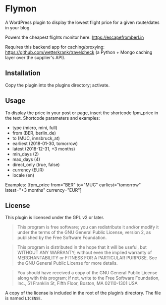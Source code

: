  # Flymon

A WordPress plugin to display the lowest flight price for a given route/dates in your blog.

Powers the cheapest flights monitor here: https://escapefromberl.in

Requires this backend app for caching/proxying: https://github.com/wetterkrank/travelcheck (a Python + Mongo caching layer over the supplier's API).

## Installation

Copy the plugin into the plugins directory; activate.

## Usage

To display the price in your post or page, insert the shortcode fpm_price in the text.
Shortcode parameters and examples:

- type (micro, mini, full)
- from (BER, berlin_de)
- to (MUC, innsbruck_at)
- earliest (2018-01-30, tomorrow)
- latest (2018-12-31, +3 months)
- min_days (2)
- max_days (4)
- direct_only (true, false)
- currency (EUR)
- locale (en)

Examples:
[fpm_price from="BER" to="MUC" earliest="tomorrow" latest="+3 months" currency="EUR"]

## License

This plugin is licensed under the GPL v2 or later.

> This program is free software; you can redistribute it and/or modify it under the terms of the GNU General Public License, version 2, as published by the Free Software Foundation.

> This program is distributed in the hope that it will be useful, but WITHOUT ANY WARRANTY; without even the implied warranty of MERCHANTABILITY or FITNESS FOR A PARTICULAR PURPOSE. See the GNU General Public License for more details.

> You should have received a copy of the GNU General Public License along with this program; if not, write to the Free Software Foundation, Inc., 51 Franklin St, Fifth Floor, Boston, MA 02110-1301 USA

A copy of the license is included in the root of the plugin’s directory. The file is named `LICENSE`.
